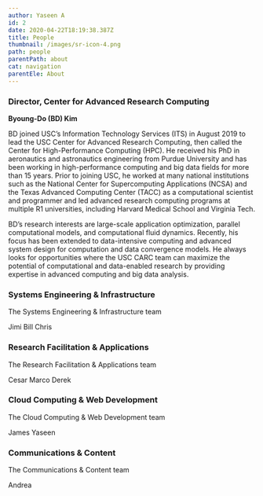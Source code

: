 ```yaml
---
author: Yaseen A
id: 2
date: 2020-04-22T18:19:38.387Z
title: People
thumbnail: /images/sr-icon-4.png
path: people
parentPath: about
cat: navigation
parentEle: About
---
```


### Director, Center for Advanced Research Computing

**Byoung-Do (BD) Kim**

BD joined USC’s Information Technology Services (ITS) in August 2019 to lead the USC Center for Advanced Research Computing, then called the Center for High-Performance Computing (HPC). He received his PhD in aeronautics and astronautics engineering from Purdue University and has been working in high-performance computing and big data fields for more than 15 years. Prior to joining USC, he worked at many national institutions such as the National Center for Supercomputing Applications (NCSA) and the Texas Advanced Computing Center (TACC) as a computational scientist and programmer and led advanced research computing programs at multiple R1 universities, including Harvard Medical School and Virginia Tech.

BD’s research interests are large-scale application optimization, parallel computational models, and computational fluid dynamics. Recently, his focus has been extended to data-intensive computing and advanced system design for computation and data convergence models. He always looks for opportunities where the USC CARC team can maximize the potential of computational and data-enabled research by providing expertise in advanced computing and big data analysis.

### Systems Engineering & Infrastructure

The Systems Engineering & Infrastructure team

Jimi
Bill
Chris

### Research Facilitation & Applications

The Research Facilitation & Applications team

Cesar
Marco
Derek

### Cloud Computing & Web Development

The Cloud Computing & Web Development team

James
Yaseen

### Communications & Content

The Communications & Content team

Andrea
